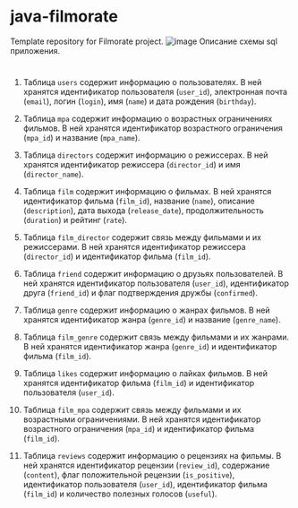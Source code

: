 # java-filmorate
Template repository for Filmorate project.
![image](https://github.com/moongrail/java-filmorate/assets/97224620/ed16fbce-30e2-411d-b0e4-3a1135330683)
Описание схемы sql приложения.
#
1. Таблица `users` содержит информацию о пользователях. В ней хранятся идентификатор пользователя (`user_id`),
   электронная почта (`email`), логин (`login`), имя (`name`) и дата рождения (`birthday`).

2. Таблица `mpa` содержит информацию о возрастных ограничениях фильмов. В ней хранятся идентификатор возрастного
   ограничения (`mpa_id`) и название (`mpa_name`).

3. Таблица `directors` содержит информацию о режиссерах. В ней хранятся идентификатор режиссера (`director_id`)
   и имя (`director_name`).

4. Таблица `film` содержит информацию о фильмах. В ней хранятся идентификатор фильма (`film_id`), название (`name`),
   описание (`description`), дата выхода (`release_date`), продолжительность (`duration`) и рейтинг (`rate`).

5. Таблица `film_director` содержит связь между фильмами и их режиссерами. В ней хранятся
   идентификатор режиссера (`director_id`) и идентификатор фильма (`film_id`).

6. Таблица `friend` содержит информацию о друзьях пользователей. В ней хранятся идентификатор пользователя (`user_id`),
   идентификатор друга (`friend_id`) и флаг подтверждения дружбы (`confirmed`).

7. Таблица `genre` содержит информацию о жанрах фильмов. В ней хранятся идентификатор жанра (`genre_id`)
   и название (`genre_name`).

8. Таблица `film_genre` содержит связь между фильмами и их жанрами. В ней хранятся идентификатор жанра (`genre_id`)
   и идентификатор фильма (`film_id`).

9. Таблица `likes` содержит информацию о лайках фильмов. В ней хранятся идентификатор фильма (`film_id`)
   и идентификатор пользователя (`user_id`).

10. Таблица `film_mpa` содержит связь между фильмами и их возрастными ограничениями. В ней хранятся идентификатор
    возрастного ограничения (`mpa_id`) и идентификатор фильма (`film_id`).

11. Таблица `reviews` содержит информацию о рецензиях на фильмы. В ней хранятся идентификатор рецензии (`review_id`),
    содержание (`content`), флаг положительной рецензии (`is_positive`), идентификатор пользователя (`user_id`),
    идентификатор фильма (`film_id`) и количество полезных голосов (`useful`).